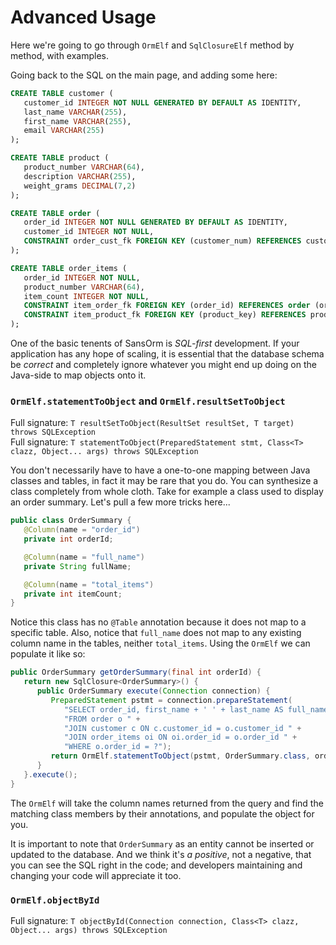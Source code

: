 # Advanced Usage

Here we're going to go through ```OrmElf``` and ```SqlClosureElf``` method by method, with examples.

Going back to the SQL on the main page, and adding some here:
```SQL
CREATE TABLE customer (
   customer_id INTEGER NOT NULL GENERATED BY DEFAULT AS IDENTITY,
   last_name VARCHAR(255),
   first_name VARCHAR(255),
   email VARCHAR(255)
);

CREATE TABLE product (
   product_number VARCHAR(64),
   description VARCHAR(255),
   weight_grams DECIMAL(7,2)
);

CREATE TABLE order (
   order_id INTEGER NOT NULL GENERATED BY DEFAULT AS IDENTITY,
   customer_id INTEGER NOT NULL,
   CONSTRAINT order_cust_fk FOREIGN KEY (customer_num) REFERENCES customer (customer_num)
);

CREATE TABLE order_items (
   order_id INTEGER NOT NULL,
   product_number VARCHAR(64),
   item_count INTEGER NOT NULL,
   CONSTRAINT item_order_fk FOREIGN KEY (order_id) REFERENCES order (order_id),
   CONSTRAINT item_product_fk FOREIGN KEY (product_key) REFERENCES product (product_key)
);
```
One of the basic tenents of SansOrm is _SQL-first_ development.  If your application has any hope of scaling, it is
essential that the database schema be _correct_ and completely ignore whatever you might end up doing on the Java-side
to map objects onto it.

### ```OrmElf.statementToObject``` and ```OrmElf.resultSetToObject```
Full signature: ```T resultSetToObject(ResultSet resultSet, T target) throws SQLException```  
Full signature: ```T statementToObject(PreparedStatement stmt, Class<T> clazz, Object... args) throws SQLException```

You don't necessarily have to have a one-to-one mapping between Java classes and tables, in fact it may be rare that
you do.  You can synthesize a class completely from whole cloth.  Take for example a class used to display an order 
summary.  Let's pull a few more tricks here...
```Java
public class OrderSummary {
   @Column(name = "order_id")
   private int orderId;

   @Column(name = "full_name")
   private String fullName;

   @Column(name = "total_items")
   private int itemCount;
}
```
Notice this class has no ```@Table``` annotation because it does not map to a specific table.  Also, notice that
```full_name``` does not map to any existing column name in the tables, neither ```total_items```.  Using the ```OrmElf```
we can populate it like so:
```Java
public OrderSummary getOrderSummary(final int orderId) {
   return new SqlClosure<OrderSummary>() {
      public OrderSummary execute(Connection connection) {
         PreparedStatement pstmt = connection.prepareStatement(
            "SELECT order_id, first_name + ' ' + last_name AS full_name, SUM(oi.item_count) AS total_itmes " +
            "FROM order o " +
            "JOIN customer c ON c.customer_id = o.customer_id " +
            "JOIN order_items oi ON oi.order_id = o.order_id " +
            "WHERE o.order_id = ?");
         return OrmElf.statementToObject(pstmt, OrderSummary.class, orderId);
      }
   }.execute();
}
```
The ```OrmElf``` will take the column names returned from the query and find the matching class members by their
annotations, and populate the object for you.

It is important to note that ```OrderSummary``` as an entity cannot be inserted or updated to the database.  And we think
it's _a positive_, not a negative, that you can see the SQL right in the code; and developers maintaining and changing your code will
appreciate it too.

### ```OrmElf.objectById```
Full signature: ```T objectById(Connection connection, Class<T> clazz, Object... args) throws SQLException```

